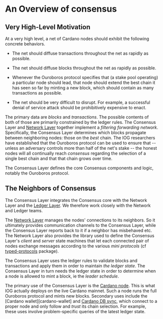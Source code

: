 # An Overview of consensus

## Very High-Level Motivation

At a very high level, a net of Cardano nodes should exhibit the following
concrete behaviors.

  * The net should diffuse transactions throughout the net as rapidly as
    possible.

  * The net should diffuse blocks throughout the net as rapidly as possible.

  * Whenever the Ouroboros protocol specifies that (a stake pool operating) a
    particular node should lead, that node should extend the best chain it has
    seen so far by minting a new block, which should contain as many
    transactions as possible.

  * The net should be very difficult to disrupt. For example, a successful
    denial of service attack should be prohibitively expensive to enact.

The primary data are _blocks_ and _transactions_. The possible contents of both
of those are primarily constrained by the ledger rules. The Consensus Layer and
[Network Layer][ouroboros-network] together
implement a _filtering forwarding network_. Specifically, the Consensus Layer
determines which blocks propagate between neighboring nodes: those on the _best_
chain. The IOG researchers have established that the Ouroboros protocol can be
used to ensure that -- unless an adversary controls more than half of the net's
stake -- the honest nodes will all continually reach _consensus_ regarding the
selection of a single best chain and that that chain grows over time.

The Consensus Layer defines the core Consensus components and logic, notably the
Ouroboros protocol.

## The Neighbors of Consensus

The Consensus Layer integrates the Consensus core with the Network Layer and the
[Ledger Layer][cardano-ledger]. We therefore work closely with the Network
and Ledger teams.

The [Network Layer][ouroboros-network] manages the nodes' connections to its
neighbors. So it ultimately provides communication channels to the Consensus
Layer, while the Consensus Layer reports back to it if a neighbor has misbehaved
etc. The Network Layer also provides the library used to define the Consensus
Layer's _client_ and _server_ state machines that let each connected pair of
nodes exchange messages according to the various _mini protocols_ (cf
[typed-protocols][typed-protocols] package).

The Consensus Layer uses the ledger rules to validate blocks and transactions
and apply them in order to maintain _the ledger state_. The Consensus Layer in
turn needs the ledger state in order to determine when a node is allowed to mint
a block, ie the _leader schedule_.

The primary use of the Consensus Layer is the [Cardano node][cardano-node]. This
is what IOG actually deploys on the live Cardano mainnet. Such a node runs the
full Ouroboros protocol and mints new blocks. Secondary uses include the
[Cardano wallet][cardano-wallet] and [Cardano DB sync][cardano-db-sync], which
connect to a proper node and only follow and _trust_ its chain selection. For
example, these uses involve problem-specific queries of the latest ledger state.

[ouroboros-network]: https://github.com/input-output-hk/ouroboros-network
[cardano-ledger]: https://github.com/input-output-hk/cardano-ledger
[typed-protocols]: https://github.com/input-output-hk/typed-protocols
[cardano-node]: https://github.com/input-output-hk/cardano-node
[cardano-db-sync]: https://github.com/input-output-hk/cardano-db-sync
